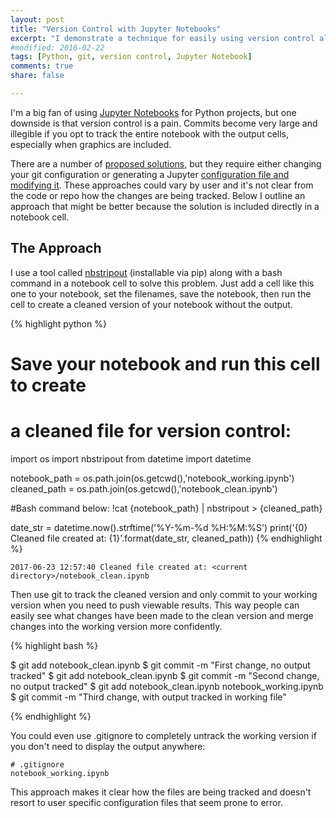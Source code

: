 ```yaml
---
layout: post
title: "Version Control with Jupyter Notebooks"
excerpt: "I demonstrate a technique for easily using version control along with Jupyter Notebooks."
#modified: 2016-02-22
tags: [Python, git, version control, Jupyter Notebook]
comments: true
share: false

---
```


I'm a big fan of using [Jupyter Notebooks](http://jupyter.org/) for Python projects, but one downside is that version control is a pain.  Commits become very large and illegible if you opt to track the entire notebook with the output cells, especially when graphics are included.  

There are a number of [proposed solutions](https://stackoverflow.com/questions/18734739/using-ipython-notebooks-under-version-control), but they require either changing your git configuration or generating a Jupyter [configuration file and modifying it](https://stackoverflow.com/a/25765194).  These approaches could vary by user and it's not clear from the code or repo how the changes are being tracked.  Below I outline an approach that might be better because the solution is included directly in a notebook cell.

## The Approach

I use a tool called [nbstripout](https://github.com/kynan/nbstripout) (installable via pip) along with a bash command in a notebook cell to solve this problem.  Just add a cell like this one to your notebook, set the filenames, save the notebook, then run the cell to create a cleaned version of your notebook without the output.  

{% highlight python %}

# Save your notebook and run this cell to create 
# a cleaned file for version control:
import os
import nbstripout
from datetime import datetime

notebook_path = os.path.join(os.getcwd(),'notebook_working.ipynb')
cleaned_path = os.path.join(os.getcwd(),'notebook_clean.ipynb')

#Bash command below:
!cat {notebook_path} | nbstripout > {cleaned_path}

date_str = datetime.now().strftime('%Y-%m-%d %H:%M:%S')
print('{0} Cleaned file created at: {1}'.format(date_str, cleaned_path))
{% endhighlight %}

    2017-06-23 12:57:40 Cleaned file created at: <current directory>/notebook_clean.ipynb

Then use git to track the cleaned version and only commit to your working version when you need to push viewable results.  This way people can easily see what changes have been made to the clean version and merge changes into the working version more confidently.

{% highlight bash %}

$ git add notebook_clean.ipynb
$ git commit -m "First change, no output tracked"
$ git add notebook_clean.ipynb
$ git commit -m "Second change, no output tracked"
$ git add notebook_clean.ipynb notebook_working.ipynb
$ git commit -m "Third change, with output tracked in working file"

{% endhighlight %}
    
You could even use .gitignore to completely untrack the working version if you don't need to display the output anywhere:

    # .gitignore
    notebook_working.ipynb
    
This approach makes it clear how the files are being tracked and doesn't resort to user specific configuration files that seem prone to error.  




